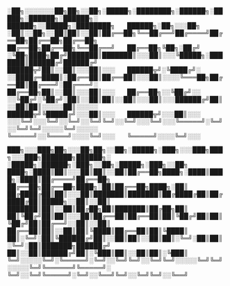 
░██╗░░░░░░░██╗██╗░░██╗░█████╗░████████╗░██████╗░█████╗░██████╗░██████╗░  ██████╗░░█████╗░████████╗  ██████╗░██╗░░░██╗
░██║░░██╗░░██║██║░░██║██╔══██╗╚══██╔══╝██╔════╝██╔══██╗██╔══██╗██╔══██╗  ██╔══██╗██╔══██╗╚══██╔══╝  ██╔══██╗╚██╗░██╔╝
░╚██╗████╗██╔╝███████║███████║░░░██║░░░╚█████╗░███████║██████╔╝██████╔╝  ██████╦╝██║░░██║░░░██║░░░  ██████╦╝░╚████╔╝░
░░████╔═████║░██╔══██║██╔══██║░░░██║░░░░╚═══██╗██╔══██║██╔═══╝░██╔═══╝░  ██╔══██╗██║░░██║░░░██║░░░  ██╔══██╗░░╚██╔╝░░
░░╚██╔╝░╚██╔╝░██║░░██║██║░░██║░░░██║░░░██████╔╝██║░░██║██║░░░░░██║░░░░░  ██████╦╝╚█████╔╝░░░██║░░░  ██████╦╝░░░██║░░░
░░░╚═╝░░░╚═╝░░╚═╝░░╚═╝╚═╝░░╚═╝░░░╚═╝░░░╚═════╝░╚═╝░░╚═╝╚═╝░░░░░╚═╝░░░░░  ╚═════╝░░╚════╝░░░░╚═╝░░░  ╚═════╝░░░░╚═╝░░░

███╗░░░███╗██╗░░░██╗██╗░░██╗░█████╗░███╗░░░███╗███╗░░░███╗███████╗██████╗░  ░█████╗░██████╗░███╗░░██╗░█████╗░███╗░░██╗
████╗░████║██║░░░██║██║░░██║██╔══██╗████╗░████║████╗░████║██╔════╝██╔══██╗  ██╔══██╗██╔══██╗████╗░██║██╔══██╗████╗░██║
██╔████╔██║██║░░░██║███████║███████║██╔████╔██║██╔████╔██║█████╗░░██║░░██║  ███████║██║░░██║██╔██╗██║███████║██╔██╗██║
██║╚██╔╝██║██║░░░██║██╔══██║██╔══██║██║╚██╔╝██║██║╚██╔╝██║██╔══╝░░██║░░██║  ██╔══██║██║░░██║██║╚████║██╔══██║██║╚████║
██║░╚═╝░██║╚██████╔╝██║░░██║██║░░██║██║░╚═╝░██║██║░╚═╝░██║███████╗██████╔╝  ██║░░██║██████╔╝██║░╚███║██║░░██║██║░╚███║
╚═╝░░░░░╚═╝░╚═════╝░╚═╝░░╚═╝╚═╝░░╚═╝╚═╝░░░░░╚═╝╚═╝░░░░░╚═╝╚══════╝╚═════╝░  ╚═╝░░╚═╝╚═════╝░╚═╝░░╚══╝╚═╝░░╚═╝╚═╝░░╚══╝
